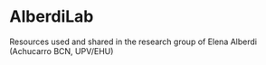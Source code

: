 # AlberdiLab
Resources used and shared in the research group of Elena Alberdi (Achucarro BCN, UPV/EHU)
